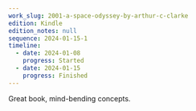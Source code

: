 ```yaml
---
work_slug: 2001-a-space-odyssey-by-arthur-c-clarke
edition: Kindle
edition_notes: null
sequence: 2024-01-15-1
timeline:
  - date: 2024-01-08
    progress: Started
  - date: 2024-01-15
    progress: Finished
---
```


Great book, mind-bending concepts.